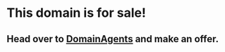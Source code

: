 # This domain is for sale!
## Head over to [DomainAgents](https://domainagents.com/) and make an offer.
